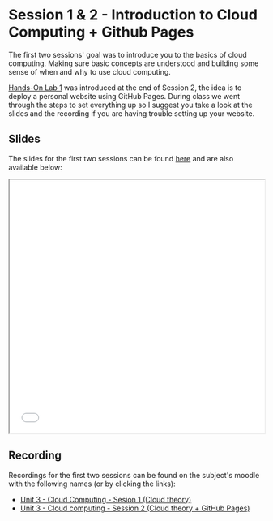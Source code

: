 # Session 1 & 2 - Introduction to Cloud Computing + Github Pages

The first two sessions' goal was to introduce you to the basics of cloud computing. Making sure basic concepts are understood and building some sense of when and why to use cloud computing.

[Hands-On Lab 1](./hol1.md) was introduced at the end of Session 2, the idea is to deploy a personal website using GitHub Pages. During class we went through the steps to set everything up so I suggest you take a look at the slides and the recording if you are having trouble setting up your website.

## Slides

The slides for the first two sessions can be found [here](./slides/Session%201%20and%202%20-%20Introduction%20to%20Cloud%20Computing%20+%20Github%20Pages.pdf) and are also available below:

<iframe src="./slides/Session%201%20and%202%20-%20Introduction%20to%20Cloud%20Computing%20+%20Github%20Pages.pdf" width="100%" height="500px">
</iframe>

## Recording

Recordings for the first two sessions can be found on the subject's moodle with the following names (or by clicking the links):

- [Unit 3 - Cloud Computing - Sesion 1 (Cloud theory)](https://rovira.sharepoint.com/sites/A_2024-25_104260/_layouts/15/stream.aspx?id=%2Fsites%2FA%5F2024%2D25%5F104260%2FDocumentos%20compartidos%2FGeneral%2FRecordings%2FUnit%203%5F%20Cloud%20Computing%20%28Sesion%201%29%2D20250212%5F135428%2DEnregistrament%20de%20la%20reuni%C3%B3%2Emp4&referrer=StreamWebApp%2EWeb&referrerScenario=AddressBarCopied%2Eview%2Eb1de15a7%2D9b95%2D4109%2D87a7%2Dc82e4b404b74)
- [Unit 3 - Cloud computing - Session 2 (Cloud theory + GitHub Pages)](https://rovira.sharepoint.com/sites/A_2024-25_104260/_layouts/15/stream.aspx?id=%2Fsites%2FA%5F2024%2D25%5F104260%2FDocumentos%20compartidos%2FGeneral%2FRecordings%2FUnit%203%20%2D%20Cloud%20computing%20%2D%20Session%202%2D20250219%5F140420%2DMeeting%20Recording%2Emp4&referrer=StreamWebApp%2EWeb&referrerScenario=AddressBarCopied%2Eview%2Eeaf3ab8f%2Dd3e0%2D47ab%2D9a9e%2Dfc7383c4cb29)